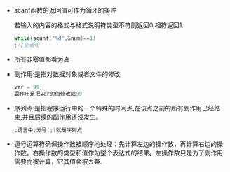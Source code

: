 - scanf函数的返回值可作为循环的条件

  若输入的内容的格式与格式说明符类型不符则返回0,相符返回1.

  ```c
  while(scanf("%d",&num)==1)
  ;//空语句
  ```

- 所有非零值都看为真

- 副作用:是指对数据对象或者文件的修改

  ```c
  var = 99;
  副作用是把var的值修改成99
  ```

- 序列点:是指程序运行中的一个特殊的时间点,在该点之前的所有副作用已经结束,并且后续的副作用还没发生。

  ```c
  c语言中;分号(;)就是序列点
  ```

- 逗号运算符确保操作数被顺序地处理：先计算左边的操作数，再计算右边的操作数。右操作数的类型和值作为整个表达式的结果。左操作数只是为了副作用需要而被计算，它其值会被丢弃.

